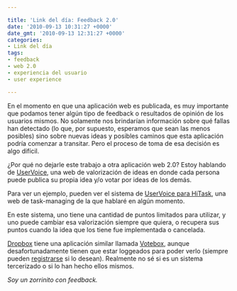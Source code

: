 ```yaml
---

title: 'Link del día: Feedback 2.0'
date: '2010-09-13 10:31:27 +0000'
date_gmt: '2010-09-13 12:31:27 +0000'
categories:
- Link del día
tags:
- feedback
- web 2.0
- experiencia del usuario
- user experience

---
```


En el momento en que una aplicación web es publicada, es muy importante que podamos tener algún tipo de feedback o resultados de opinión de los usuarios mismos. No solamente nos brindarían información sobre qué fallas han detectado (lo que, por supuesto, esperamos que sean las menos posibles) sino sobre nuevas ideas y posibles caminos que esta aplicación podría comenzar a transitar. Pero el proceso de toma de esa decisión es algo difícil.

¿Por qué no dejarle este trabajo a otra aplicación web 2.0? Estoy hablando de [UserVoice](http://uservoice.com/), una web de valorización de ideas en donde cada persona puede publica su propia idea y/o votar por ideas de los demás.

Para ver un ejemplo, pueden ver el sistema de [UserVoice para HiTask](http://hitask.uservoice.com/), una web de task-managing de la que hablaré en algún momento.

En este sistema, uno tiene una cantidad de puntos limitados para utilizar, y uno puede cambiar esa valorización siempre que quiera, o recupera sus puntos cuando la idea que los tiene fue implementada o cancelada.

[Dropbox](http://www.dropbox.com) tiene una aplicación similar llamada [Votebox](https://www.dropbox.com/votebox), aunque desafortunadamente tienen que estar loggeados para poder verlo (siempre pueden [registrarse](http://www.dropbox.com/referrals/NTk2MzI0NDk) si lo desean). Realmente no sé si es un sistema tercerizado o si lo han hecho ellos mismos.

_Soy un zorrinito con feedback._
